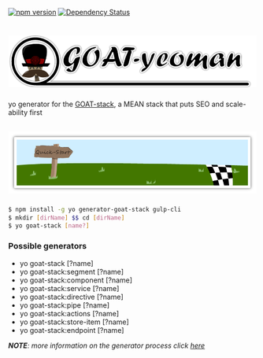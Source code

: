 
[![npm version](https://img.shields.io/npm/v/generator-goat-stack.svg)](https://www.npmjs.com/package/generator-goat-stack)
[![Dependency Status](https://img.shields.io/david/projectSHAI/GOAT-stack.svg)](https://david-dm.org/JCThomas4214/GOAT-yeoman.svg)

# ![GOAT-yeoman](https://github.com/JCThomas4214/Documentation/blob/master/GOAT-yeoman/goat-yeoman-banner.png)
yo generator for the [GOAT-stack](https://github.com/projectSHAI/GOAT-stack), a MEAN stack that puts SEO and scale-ability first

## ![Quick-Start](https://github.com/JCThomas4214/Documentation/blob/master/GOAT-yeoman/quick-start.png)

```sh
$ npm install -g yo generator-goat-stack gulp-cli
$ mkdir [dirName] $$ cd [dirName]
$ yo goat-stack [name?]
```

### Possible generators

  + yo goat-stack [?name]
  + yo goat-stack:segment [?name]
  + yo goat-stack:component [?name]
  + yo goat-stack:service [?name]
  + yo goat-stack:directive [?name]
  + yo goat-stack:pipe [?name]
  + yo goat-stack:actions [?name]
  + yo goat-stack:store-item [?name]
  + yo goat-stack:endpoint [?name]
  
_**NOTE**: more information on the generator process click [here](https://github.com/projectSHAI/GOAT-stack/wiki/Yeoman-Generator-usage)_
